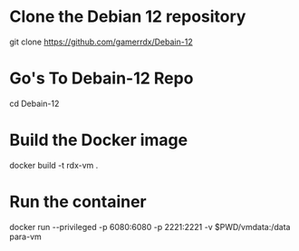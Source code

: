 # Clone the Debian 12 repository
git clone https://github.com/gamerrdx/Debain-12
# Go's To Debain-12 Repo
cd Debain-12

# Build the Docker image
docker build -t rdx-vm .

# Run the container
docker run --privileged -p 6080:6080 -p 2221:2221 -v $PWD/vmdata:/data para-vm
